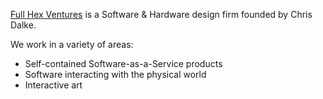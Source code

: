[Full Hex Ventures](https://www.fullhex.com/) is a Software & Hardware design firm founded by Chris Dalke.

We work in a variety of areas:
- Self-contained Software-as-a-Service products
- Software interacting with the physical world
- Interactive art
